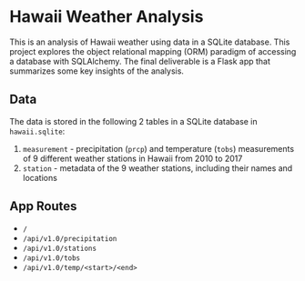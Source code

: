 # Hawaii Weather Analysis

This is an analysis of Hawaii weather using data in a SQLite database. This project explores the object relational mapping (ORM) paradigm of accessing a database with SQLAlchemy. The final deliverable is a Flask app that summarizes some key insights of the analysis.

## Data

The data is stored in the following 2 tables in a SQLite database in `hawaii.sqlite`:
1. `measurement` - precipitation (`prcp`) and temperature (`tobs`) measurements of 9 different weather stations in Hawaii from 2010 to 2017
2. `station` - metadata of the 9 weather stations, including their names and locations

## App Routes

- `/`
- `/api/v1.0/precipitation`
- `/api/v1.0/stations`
- `/api/v1.0/tobs`
- `/api/v1.0/temp/<start>/<end>`